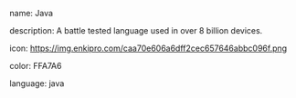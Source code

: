 name: Java

description: A battle tested language used in over 8 billion devices.

icon: https://img.enkipro.com/caa70e606a6dff2cec657646abbc096f.png

color: FFA7A6

language: java

